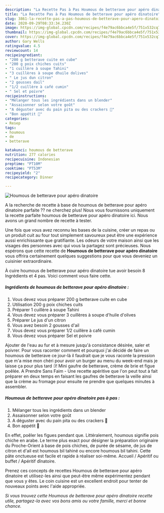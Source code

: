 ```yaml
---
description: "La Recette Pas à Pas Houmous de betterave pour apéro dinatoire"
title: "La Recette Pas à Pas Houmous de betterave pour apéro dinatoire"
slug: 3861-la-recette-pas-a-pas-houmous-de-betterave-pour-apero-dinatoire
date: 2020-09-29T08:33:34.230Z
image: https://img-global.cpcdn.com/recipes/f4e79ac6bbca4e5f/751x532cq70/houmous-de-betterave-pour-apero-dinatoire-photo-principale-de-la-recette.jpg
thumbnail: https://img-global.cpcdn.com/recipes/f4e79ac6bbca4e5f/751x532cq70/houmous-de-betterave-pour-apero-dinatoire-photo-principale-de-la-recette.jpg
cover: https://img-global.cpcdn.com/recipes/f4e79ac6bbca4e5f/751x532cq70/houmous-de-betterave-pour-apero-dinatoire-photo-principale-de-la-recette.jpg
author: Gary Wells
ratingvalue: 4.5
reviewcount: 14
recipeingredient:
- "200 g betterave cuite en cube"
- "200 g poix chiches cuits"
- "1 cuillère à soupe Tahini"
- "3 cuillères à soupe dhuile dolives"
- " Le jus dun citron"
- "2 gousses dail"
- "1/2 cuillère à café cumin"
- " Sel et poivre"
recipeinstructions:
- "Mélanger tous les ingrédients dans un blender"
- "Assaisonner selon votre goût"
- "A déguster avec du pain pita ou des crackers 🤩"
- "Bon appétit 🍴"
categories:
- Resep
tags:
- houmous
- de
- betterave

katakunci: houmous de betterave 
nutrition: 277 calories
recipecuisine: Indonesian
preptime: "PT10M"
cooktime: "PT53M"
recipeyield: "2"
recipecategory: Dinner

---
```



![Houmous de betterave pour apéro dinatoire](https://img-global.cpcdn.com/recipes/f4e79ac6bbca4e5f/751x532cq70/houmous-de-betterave-pour-apero-dinatoire-photo-principale-de-la-recette.jpg)

A la recherche de recette à base de houmous de betterave pour apéro dinatoire parfaite ?? ne cherchez plus! Nous vous fournissons uniquement la recette parfaite houmous de betterave pour apéro dinatoire ici. Nous avons un grand nombre de recette à tester.

Une fois que vous avez reconnu les bases de la cuisine, créer un repas ou un produit cuit au four tout simplement savoureux peut être une expérience aussi enrichissante que gratifiante. Les odeurs de votre maison ainsi que les visages des personnes avec qui vous la partagez sont précieuses. Nous espérons que cette recette de <strong> Houmous de betterave pour apéro dinatoire </strong> vous offrira certainement quelques suggestions pour que vous deveniez un cuisinier extraordinaire.

<!--inarticleads1-->

À cuire houmous de betterave pour apéro dinatoire tue avoir besoin 8 Ingrédients et 4 pas. Voici comment vous faire cette.

##### Ingrédients de houmous de betterave pour apéro dinatoire :

1. Vous devez vous préparer 200 g betterave cuite en cube
1. Utilisation 200 g poix chiches cuits
1. Préparer 1 cuillère à soupe Tahini
1. Vous devez vous préparer 3 cuillères à soupe d&#39;huile d&#39;olives
1. Préparer  Le jus d&#39;un citron
1. Vous avez besoin 2 gousses d&#39;ail
1. Vous devez vous préparer 1/2 cuillère à café cumin
1. Vous devez vous préparer  Sel et poivre


Ajouter de l&#39;eau au fur et à mesure jusqu&#39;à consistance désirée, saler et poivrer. Pour vous raconter comment et pourquoi j&#39;ai décidé de faire un houmous de betterave ce jour-là il faudrait que je vous raconte la pression que m&#39;a mise mon chéri pour avoir un burger au menu du week-end mais je laisse ça pour plus tard :)! Mini gaufre de betterave, crème de brie et figue poêlée. A Prendre Sans Faim - Une recette apéritive que l&#39;on peut tout à fait préparer en deux temps en faisant les gaufres de betterave la veille ainsi que la crème au fromage pour ensuite ne prendre que quelques minutes à assembler. 

<!--inarticleads2-->

##### Houmous de betterave pour apéro dinatoire pas à pas :

1. Mélanger tous les ingrédients dans un blender
1. Assaisonner selon votre goût
1. A déguster avec du pain pita ou des crackers 🤩
1. Bon appétit 🍴


En effet, poêler les figues pendant que. Littéralement, houmous signifie pois chiche en arabe. Le terme plus exact pour désigner la préparation originaire du Proche-Orient à base de pois chiches, de purée de sésame, de jus de citron et d&#39;ail est houmous bil tahiné ou encore houmous bil tahini. Cette pâte onctueuse est facile et rapide à réaliser soi-même. Accueil / Apéritif ou buffet / Apéritif dînatoire. 

<!--inarticleads1-->

<p>
Prenez ces concepts de recettes Houmous de betterave pour apéro dinatoire et utilisez-les ainsi que peut-être même expérimentez pendant que vous y êtes. Le coin cuisine est un excellent endroit pour tenter de nouveaux points avec l'aide appropriée.
</p>

<p>
<i>Si vous trouvez cette Houmous de betterave pour apéro dinatoire recette utile, partagez-la avec vos bons amis ou votre famille, merci et bonne chance.</i>
</p>
